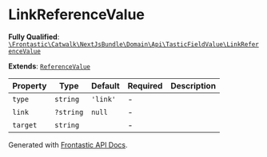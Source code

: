 #  LinkReferenceValue

**Fully Qualified**: [`\Frontastic\Catwalk\NextJsBundle\Domain\Api\TasticFieldValue\LinkReferenceValue`](../../../../../../src/php/NextJsBundle/Domain/Api/TasticFieldValue/LinkReferenceValue.php)

**Extends**: [`ReferenceValue`](ReferenceValue.md)

Property|Type|Default|Required|Description
--------|----|-------|--------|-----------
`type` | `string` | `'link'` | - | 
`link` | `?string` | `null` | - | 
`target` | `string` |  | - | 

Generated with [Frontastic API Docs](https://github.com/FrontasticGmbH/apidocs).
